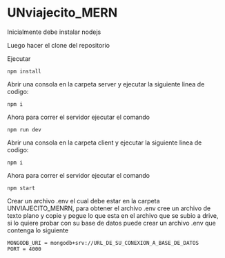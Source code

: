 # UNviajecito_MERN

Inicialmente debe instalar nodejs

Luego hacer el clone del repositorio

Ejecutar
```
npm install
```

Abrir una consola en la carpeta server y ejecutar la siguiente linea de codigo:

```
npm i
```

Ahora para correr el servidor ejecutar el comando

```
npm run dev
```

Abrir una consola en la carpeta client y ejecutar la siguiente linea de codigo:

```
npm i
```

Ahora para correr el servidor ejecutar el comando

```
npm start
```

Crear un archivo .env el cual debe estar en la carpeta UNVIAJECITO_MENRN, para obtener el archivo .env cree un archivo de texto plano y copie y pegue lo que esta en el archivo que se subio a drive, si lo quiere probar con su base de datos puede crear un archivo .env que contenga lo siguiente

```
MONGODB_URI = mongodb+srv://URL_DE_SU_CONEXION_A_BASE_DE_DATOS
PORT = 4000
```
